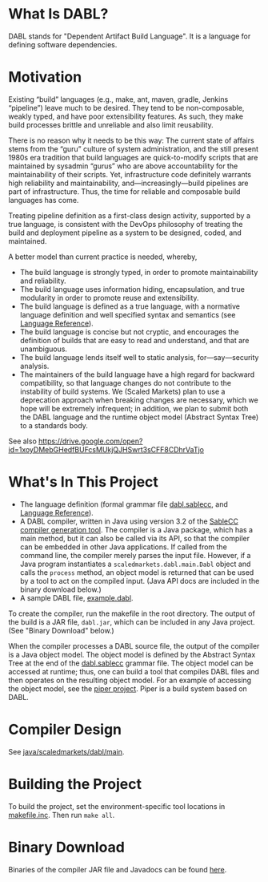 # What Is DABL?

DABL stands for "Dependent Artifact Build Language". It is a language for defining
software dependencies.

# Motivation

Existing “build” languages (e.g., make, ant, maven, gradle, Jenkins “pipeline”) leave much to be desired. They tend to be non-composable, weakly typed, and have poor extensibility features. As such, they make build processes brittle and unreliable and also limit reusability.

There is no reason why it needs to be this way: The current state of affairs stems from the “guru” culture of system administration, and the still present 1980s era tradition that build languages are quick-to-modify scripts that are maintained by sysadmin “gurus” who are above accountability for the maintainability of their scripts. Yet, infrastructure code definitely warrants high reliability and maintainability, and—increasingly—build pipelines are part of infrastructure. Thus, the time for reliable and composable build languages has come.

Treating pipeline definition as a first-class design activity, supported by a true language, is consistent with the DevOps philosophy of treating the build and deployment pipeline as a system to be designed, coded, and maintained.

A better model than current practice is needed, whereby,

* The build language is strongly typed, in order to promote maintainability and reliability.
* The build language uses information hiding, encapsulation, and true modularity in order to promote reuse and extensibility.
* The build language is defined as a true language, with a normative language definition and
	well specified syntax and semantics (see [Language Reference](langref)).
* The build language is concise but not cryptic, and encourages the definition of
	builds that are easy to read and understand, and that are unambiguous.
* The build language lends itself well to static analysis, for—say—security analysis.
* The maintainers of the build language have a high regard for backward
	compatibility, so that language changes do not contribute to the instability
	of build systems. We (Scaled Markets) plan to use a deprecation approach when
	breaking changes are necessary, which we hope will be extremely infrequent; in
	addition, we plan to submit both the DABL language and the runtime object model
	(Abstract Syntax Tree) to a standards body.

See also https://drive.google.com/open?id=1xoyDMebGHedfBUFcsMUkjQJHSwrt3sCFF8CDhrVaTjo

# What's In This Project

* The language definition (formal grammar file [dabl.sablecc](dabl.sablecc), and
[Language Reference](langref/README.md)).
* A DABL compiler, written in Java using version 3.2 of the
	[SableCC compiler generation tool](http://www.sablecc.org/).
	The compiler is a Java package, which has a main method, but it can also
	be called via its API, so that the compiler can be embedded in other
	Java applications. If called from the command line, the compiler merely
	parses the input file. However, if a Java program instantiates a
	`scaledmarkets.dabl.main.Dabl` object and calls the `process` method, an object
	model is returned that can be used by a tool to act on the compiled input.
	(Java API docs are included in the binary download below.)
* A sample DABL file, [example.dabl](example.dabl).

To create the compiler, run the makefile in the root directory. The output of the
build is a JAR file, `dabl.jar`, which can be included in any
Java project. (See "Binary Download" below.)

When the compiler processes a DABL source file, the output of the compiler is a
Java object model. The object model is defined
by the Abstract Syntax Tree at the end of the [dabl.sablecc](dabl.sablecc)
grammar file. The object
model can be accessed at runtime; thus, one can build a tool that compiles DABL
files and then operates on the resulting object model. For an example
of accessing the object model, see the [piper project](https://github.com/Scaled-Markets/piper).
Piper is a build system based on DABL.

# Compiler Design

See [java/scaledmarkets/dabl/main](java/scaledmarkets/dabl/main).

# Building the Project

To build the project, set the environment-specific tool locations in
[makefile.inc](https://github.com/Scaled-Markets/dabl/blob/master/makefile.inc).
Then run `make all`.

# Binary Download

Binaries of the compiler JAR file and Javadocs can be found [here](https://github.com/Scaled-Markets/dabl/releases).

